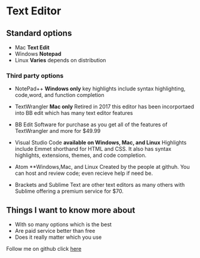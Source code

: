 # Text Editor 

## Standard options

- Mac **Text Edit** 
- Windows **Notepad**
- Linux **Varies** depends on distribution

### Third party options 

- NotePad++ **Windows only**
key highlights include syntax highlighting, code,word, and function completion

- TextWrangler **Mac only**
Retired in 2017 this editor has been incorportaed into BB edit which has many text editor features

- BB Edit 
Software for purchase as you get all of the features of TextWrangler and more for $49.99

- Visual Studio Code **available on Windows, Mac, and Linux**
Highlights include Emmet shorthand for HTML and CSS. It also has syntax highlights, extensions, themes, and code completion.

- Atom **Windows,Mac, and Linux
Created by the people at githuh. You can host and review code; even recieve help if need be.

- Brackets and Sublime Text are other text editors as many others  with Sublime offering a premium service for $70.

## Things I want to know more about 
- With so many options which is the best 
- Are paid service better than free 
- Does it really matter which you use 

Follow me on github click [here](https://github.com/cclem00)
